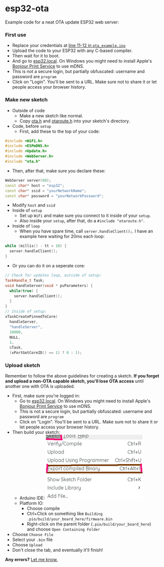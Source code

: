 # esp32-ota
Example code for a neat OTA update ESP32 web server:
### First use
- Replace your credentials at [line 11-12 in `ota_example.ino`](/ota_example/ota_example.ino#L11-L12)
- Upload the code to your ESP32 with any C-based compiler.
- Then wait for it to boot.  
- And go to [esp32.local](http://esp32.local/). On Windows you might need to install Apple's [Bonjour Print Service](https://support.apple.com/kb/DL999) to use mDNS.
- This is not a secure login, but partially obfuscated: username and password are `program`
- Click on "Login". You'll be sent to a URL. Make sure not to share it or let people access your browser history.
### Make new sketch
- Outside of code
  - Make a new sketch like normal.
  - Copy [ota.h](/ota_example/ota.h) and [otaroute.h](/ota_example/otaroute.h) into your sketch's directory.
- Code, before `setup`
  - First, add these to the top of your code:
```c++
#include <WiFi.h>
#include <ESPmDNS.h>
#include <Update.h>
#include <WebServer.h>
#include "ota.h"
```
  - Then, after that, make sure you declare these:
```c++
WebServer server(80);
const char* host = "esp32";
const char* ssid = "yourNetworkName";
const char* password = "yourNetworkPassword";
```
  - Modify `host` and `ssid`
- Inside of `setup`
  - Set up `WiFi` and make sure you connect to it inside of your `setup`.
  - Also inside your `setup`, after that, do a `#include "otaroute.h"`.
- Inside of `loop`
  - When you have spare time, call `server.handleClient();`. I have an example here waiting for 20ms each loop:
```c++
while (millis() - tt < 10) {
  server.handleClient();
}
```
  - Or you can do it on a seperate core:
```c++
// Check for updates loop, outside of setup:
TaskHandle_t Task;
void handleServer(void * pvParameters) {
  while(true) {
    server.handleClient();
  }
}
// Inside of setup:
xTaskCreatePinnedToCore(
  handleServer,
  "handleServer",
  10000,
  NULL,
  1,
  &Task,
  (xPortGetCoreID() == 1) ? 0 : 1);
```
### Upload sketch
Remember to follow the above guidelines for creating a sketch. **If you forget and upload a non-OTA capable sketch, you'll lose OTA access** until another one with OTA is uploaded.
- First, make sure you're logged in:
  - Go to [esp32.local](http://esp32.local/). On Windows you might need to install Apple's [Bonjour Print Service](https://support.apple.com/kb/DL999) to use mDNS.
  - This is not a secure login, but partially obfuscated: username and password are `program`
  - Click on "Login". You'll be sent to a URL. Make sure not to share it or let people access your browser history.
- Then build your sketch:
  - Arduino IDE:
![Choose Sketch, then Export compiled binary](/exportbin.png)
  - Platform IO:
    - Choose compile
    - Ctrl+Click on something like `Building .pio/build/your_board_here/firmware.bin`
    - Right-click on the parent folder (`.pio/build/your_board_here`) and choose `Open Containing Folder`
- Choose `Choose File`
- Select your `.bin` file
- Choose `Upload`
- Don't close the tab, and eventually it'll finish!

**Any errors?** [Let me know.](https://github.com/KTibow/esp32-ota/issues/new)
